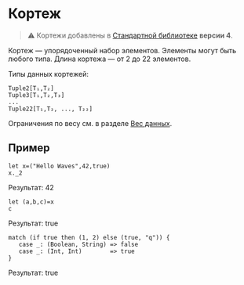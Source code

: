 # Кортеж

> :warning: Кортежи добавлены в [Стандартной библиотеке](/ru/ride/script/standard-library) **версии 4**.

Кортеж — упорядоченный набор элементов. Элементы могут быть любого типа. Длина кортежа  — от 2 до 22 элементов.

Типы данных кортежей:

```
Tuple2[T₁,T₂]
Tuple3[T₁,T₂,T₃]
...
Tuple22[T₁,T₂, ..., T₂₂]
```

Ограничения по весу см. в разделе [Вес данных](/ru/ride/limits/weight).

## Пример

```ride
let x=("Hello Waves",42,true)
x._2
```

Результат: 42

```ride
let (a,b,c)=x
c
```

Результат: true

```
match (if true then (1, 2) else (true, "q")) {
   case _: (Boolean, String) => false
   case _: (Int, Int)        => true
}
```

Результат: true

